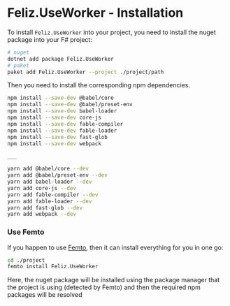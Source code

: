 # Feliz.UseWorker - Installation

To install `Feliz.UseWorker` into your project, 
you need to install the nuget package into 
your F# project:

```bash
# nuget
dotnet add package Feliz.UseWorker
# paket
paket add Feliz.UseWorker --project ./project/path
```
Then you need to install the corresponding npm dependencies.
```bash
npm install --save-dev @babel/core
npm install --save-dev @babel/preset-env
npm install --save-dev babel-loader
npm install --save-dev core-js
npm install --save-dev fable-compiler
npm install --save-dev fable-loader
npm install --save-dev fast-glob
npm install --save-dev webpack

___

yarn add @babel/core --dev
yarn add @babel/preset-env --dev
yarn add babel-loader --dev
yarn add core-js --dev
yarn add fable-compiler --dev
yarn add fable-loader --dev
yarn add fast-glob --dev
yarn add webpack --dev

```

### Use Femto

If you happen to use [Femto], then it can 
install everything for you in one go:

```bash
cd ./project
femto install Feliz.UseWorker
```
Here, the nuget package will be installed 
using the package manager that the project 
is using (detected by Femto) and then the 
required npm packages will be resolved

[Femto]: https://github.com/Zaid-Ajaj/Femto
